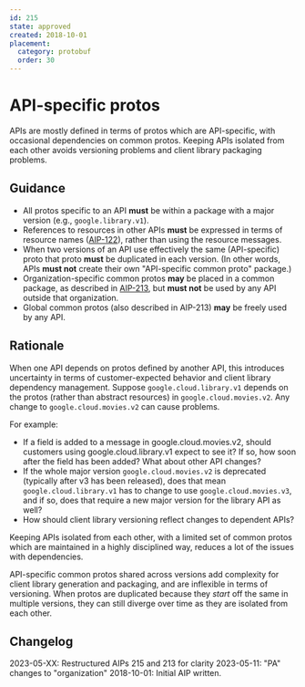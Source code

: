 ```yaml
---
id: 215
state: approved
created: 2018-10-01
placement:
  category: protobuf
  order: 30
---
```


# API-specific protos

APIs are mostly defined in terms of protos which are API-specific, with occasional
dependencies on common protos. Keeping APIs isolated from each other avoids versioning
problems and client library packaging problems.

## Guidance

- All protos specific to an API **must** be within a package with a major version
  (e.g., `google.library.v1`).
- References to resources in other APIs **must** be expressed in terms of
  resource names ([AIP-122][]), rather than using the resource messages.
- When two versions of an API use effectively the same (API-specific) proto
  that proto **must** be duplicated in each version. (In other words, APIs
  **must not** create their own "API-specific common proto" package.)
- Organization-specific common protos **may** be placed in a common package,
  as described in [AIP-213][], but **must not** be used by any API outside
  that organization.
- Global common protos (also described in AIP-213) **may** be freely used by any API.

## Rationale

When one API depends on protos defined by another API, this introduces uncertainty
in terms of customer-expected behavior and client library dependency management.
Suppose `google.cloud.library.v1` depends on the protos (rather than abstract resources)
in `google.cloud.movies.v2`. Any change to `google.cloud.movies.v2` can cause problems.

For example:

- If a field is added to a message in google.cloud.movies.v2, should customers using
  google.cloud.library.v1 expect to see it? If so, how soon after the field has been added?
  What about other API changes?
- If the whole major version `google.cloud.movies.v2` is deprecated
  (typically after v3 has been released), does that mean `google.cloud.library.v1` has
  to change to use `google.cloud.movies.v3`, and if so, does that require a new major version
  for the library API as well?
- How should client library versioning reflect changes to dependent APIs?

Keeping APIs isolated from each other, with a limited set of common protos which are
maintained in a highly disciplined way, reduces a lot of the issues with dependencies.

API-specific common protos shared across versions add complexity for client library generation
and packaging, and are inflexible in terms of versioning. When protos are duplicated because
they *start* off the same in multiple versions, they can still diverge over time as they are
isolated from each other.

## Changelog

2023-05-XX: Restructured AIPs 215 and 213 for clarity
2023-05-11: "PA" changes to "organization"
2018-10-01: Initial AIP written.

[aip-213]: ./0213.md
[aip-122]: ./0122.md
